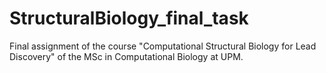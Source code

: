 # StructuralBiology_final_task
Final assignment of the course "Computational Structural Biology for Lead Discovery" of the MSc in Computational Biology at UPM.
